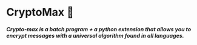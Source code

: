 # CryptoMax 🔑

<h4><i>Crypto-max is a batch program + a python extension that allows you to encrypt messages with a universal algorithm found in all languages.</i></h4>

